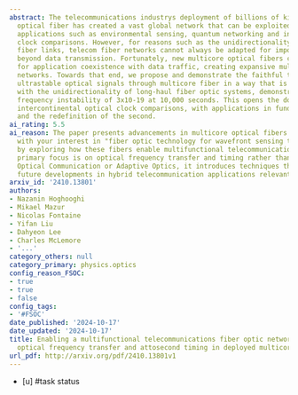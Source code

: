 ```yaml
---
abstract: The telecommunications industrys deployment of billions of kilometers of
  optical fiber has created a vast global network that can be exploited for additional
  applications such as environmental sensing, quantum networking and international
  clock comparisons. However, for reasons such as the unidirectionality of long-haul
  fiber links, telecom fiber networks cannot always be adapted for important applications
  beyond data transmission. Fortunately, new multicore optical fibers create the opportunity
  for application coexistence with data traffic, creating expansive multifunctional
  networks. Towards that end, we propose and demonstrate the faithful transfer of
  ultrastable optical signals through multicore fiber in a way that is compatible
  with the unidirectionality of long-haul fiber optic systems, demonstrating a fractional
  frequency instability of 3x10-19 at 10,000 seconds. This opens the door towards
  intercontinental optical clock comparisons, with applications in fundamental physics
  and the redefinition of the second.
ai_rating: 5.5
ai_reason: The paper presents advancements in multicore optical fibers that may align
  with your interest in "fiber optic technology for wavefront sensing technology"
  by exploring how these fibers enable multifunctional telecommunications. While the
  primary focus is on optical frequency transfer and timing rather than Free Space
  Optical Communication or Adaptive Optics, it introduces techniques that could inform
  future developments in hybrid telecommunication applications relevant to your research.
arxiv_id: '2410.13801'
authors:
- Nazanin Hoghooghi
- Mikael Mazur
- Nicolas Fontaine
- Yifan Liu
- Dahyeon Lee
- Charles McLemore
- '...'
category_others: null
category_primary: physics.optics
config_reason_FSOC:
- true
- true
- false
config_tags:
- '#FSOC'
date_published: '2024-10-17'
date_updated: '2024-10-17'
title: Enabling a multifunctional telecommunications fiber optic network... Ultrastable
  optical frequency transfer and attosecond timing in deployed multicore fiber
url_pdf: http://arxiv.org/pdf/2410.13801v1
---
```

 - [u] #task status
